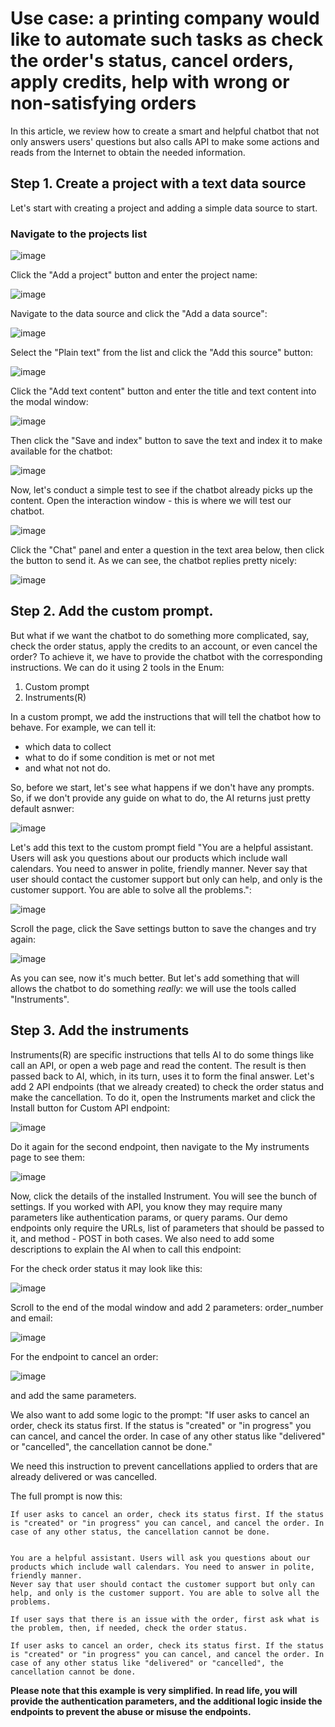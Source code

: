 # Use case: a printing company would like to automate such tasks as check the order's status, cancel orders, apply credits, help with wrong or non-satisfying orders
In this article, we review how to create a smart and helpful chatbot that not only answers users' questions but also calls API to make some actions and reads from the Internet to obtain the needed information.

## Step 1. Create a project with a text data source
Let's start with creating a project and adding a simple data source to start.

### Navigate to the projects list

![image](https://github.com/user-attachments/assets/dbc76673-2227-4f69-8c8c-590b444d5835)


Click the "Add a project" button and enter the project name:

![image](https://github.com/user-attachments/assets/30b2dd54-70f8-4602-9ab7-afa6587d5228)

Navigate to the data source and click the "Add a data source":

![image](https://github.com/user-attachments/assets/e6ca3452-d49b-4fb7-8e4f-600ae943de6c)

Select the "Plain text" from the list and click the "Add this source" button:

![image](https://github.com/user-attachments/assets/cd144df4-0432-441a-86ef-cc943382d5c3)

Click the "Add text content" button and enter the title and text content into the modal window:

![image](https://github.com/user-attachments/assets/cd14add6-d7a8-428c-b52e-556ab42b27e6)

Then click the "Save and index" button to save the text and index it to make available for the chatbot:

![image](https://github.com/user-attachments/assets/728a9d9f-68d0-4348-bb49-6b128ca617f8)

Now, let's conduct a simple test to see if the chatbot already picks up the content. Open the interaction window - this is where we will test our chatbot.

![image](https://github.com/user-attachments/assets/6c0dbfec-c010-4198-b77d-4355087a68b0)

Click the "Chat" panel and enter a question in the text area below, then click the button to send it. As we can see, the chatbot replies pretty nicely:

![image](https://github.com/user-attachments/assets/3b148891-7f0b-4a04-84af-7563eeeb5f11)

## Step 2. Add the custom prompt.

But what if we want the chatbot to do something more complicated, say, check the order status, apply the credits to an account, or even cancel the order? To achieve it, we have to provide the chatbot with the corresponding instructions. We can do it using 2 tools in the Enum:

1. Custom prompt
2. Instruments(R)

In a custom prompt, we add the instructions that will tell the chatbot how to behave. For example, we can tell it:

- which data to collect
- what to do if some condition is met or not met
- and what not not do.

So, before we start, let's see what happens if we don't have any prompts. So, if we don't provide any guide on what to do, the AI returns just pretty default asnwer:

![image](https://github.com/user-attachments/assets/5c37c1cd-10af-46a7-8a4a-40e16e2cdefc)

Let's add this text to the custom prompt field "You are a helpful assistant. Users will ask you questions about our products which include wall calendars. You need to answer in polite, friendly manner.
Never say that user should contact the customer support but only can help, and only is the customer support. You are able to solve all the problems.":

![image](https://github.com/user-attachments/assets/522b1055-af8c-415e-8651-187bc3652713)

Scroll the page, click the Save settings button to save the changes and try again:

![image](https://github.com/user-attachments/assets/430df84c-328a-4972-a35b-551fcdbb11f4)

As you can see, now it's much better. But let's add something that will allows the chatbot to do something *really*: we will use the tools called "Instruments".

## Step 3. Add the instruments

Instruments(R) are specific instructions that tells AI to do some things like call an API, or open a web page and read the content. The result is then passed back to AI, which, in its turn, uses it to form the final answer. Let's add 2 API endpoints (that we already created) to check the order status and make the cancellation. To do it, open the Instruments market and click the Install button for Custom API endpoint:

![image](https://github.com/user-attachments/assets/7b57f719-5241-47b5-9e13-5d6ede690942)

Do it again for the second endpoint, then navigate to the My instruments page to see them:

![image](https://github.com/user-attachments/assets/b25e07a4-e843-430f-9959-be1f1f61863b)

Now, click the details of the installed Instrument. You will see the bunch of settings. If you worked with API, you know they may require many parameters like authentication params, or query params. Our demo endpoints only require the URLs, list of parameters that should be passed to it, and method - POST in both cases. We also need to add some descriptions to explain the AI when to call this endpoint:

For the check order status it may look like this:

![image](https://github.com/user-attachments/assets/27ae6380-ec41-4d55-b326-aa2ff8565981)

Scroll to the end of the modal window and add 2 parameters: order_number and email:

![image](https://github.com/user-attachments/assets/5588e193-0087-4681-af03-a071a7ca865c)


For the endpoint to cancel an order:

![image](https://github.com/user-attachments/assets/09db79ed-5e95-4dfb-aaf3-8df178a4bacf)

and add the same parameters.

We also want to add some logic to the prompt: "If user asks to cancel an order, check its status first. If the status is "created" or "in progress" you can cancel, and cancel the order. In case of any other status like "delivered" or "cancelled", the cancellation cannot be done."

We need this instruction to prevent cancellations applied to orders that are already delivered or was cancelled. 

The full prompt is now this:

```
If user asks to cancel an order, check its status first. If the status is "created" or "in progress" you can cancel, and cancel the order. In case of any other status, the cancellation cannot be done.


You are a helpful assistant. Users will ask you questions about our products which include wall calendars. You need to answer in polite, friendly manner.
Never say that user should contact the customer support but only can help, and only is the customer support. You are able to solve all the problems.

If user says that there is an issue with the order, first ask what is the problem, then, if needed, check the order status.

If user asks to cancel an order, check its status first. If the status is "created" or "in progress" you can cancel, and cancel the order. In case of any other status like "delivered" or "cancelled", the cancellation cannot be done.
```

**Please note that this example is very simplified. In read life, you will provide the authentication parameters, and the additional logic inside the endpoints to prevent the abuse or misuse the endpoints.**

